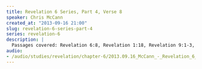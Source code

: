 ```yaml
--- 
title: Revelation 6 Series, Part 4, Verse 8
speaker: Chris McCann
created_at: "2013-09-16 21:00"
slug: revelation-6-series-part-4
series: revelation-6
description: |
  Passages covered: Revelation 6:8, Revelation 1:18, Revelation 9:1-3, Revelation 20:1-3, Revelation 18:8, Genesis 2:16-17, Romans 5:12-14, Romans 7:5-13, 2 Corinthians 3:6-7, 2 Corinthians 2:15-16.
audio: 
- /audio/studies/revelation/chapter-6/2013.09.16_McCann_-_Revelation_6_Series_Part_4.yaml
---
```

